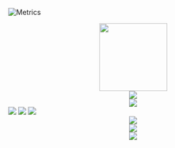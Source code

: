 ![Metrics](https://metrics.lecoq.io/Knight97zlb?template=classic&base.indepth=false&base.hireable=false&config.timezone=Asia%2FHong_Kong)
<div align="center"> <img height="137px" src="https://github-readme-stats.vercel.app/api?username=Knight97zlb&hide_title=true&hide_border=true&show_icons=trueline_height=21&text_color=000&icon_color=000&bg_color=0,ea6161,ffc64d,fffc4d,52fa5a&theme=graywhite" /> </div>
<div align="center"> <img src="https://github-readme-stats.vercel.app/api/top-langs/?username=Knight97zlb&hide_title=true&hide_border=true&layout=compact&langs_count=6&text_color=000&icon_color=fff&bg_color=0,52fa5a,4dfcff,c64dff&theme=graywhite" /> </div>
<div align="center"> <img src="https://github-profile-trophy.vercel.app/?username=Knight97zlb" /> </div>
<span > <img src="https://img.shields.io/badge/-HTML5-E34F26?style=flat-square&logo=html5&logoColor=white" /> <img src="https://img.shields.io/badge/-CSS3-1572B6?style=flat-square&logo=css3" /> <img src="https://img.shields.io/badge/-JavaScript-oringe?style=flat-square&logo=javascript" /> </span>
<div align="center"> <img src="https://visitor-badge.glitch.me/badge?page_id=Knight97zlb" /> </div>
<div align="center"> <img src="https://activity-graph.herokuapp.com/graph?username=Knight97zlb&theme=xcode" /> </div>
<div align="center"> <img src="https://github-readme-streak-stats.herokuapp.com/?user=Knight97zlb" /> </div>


